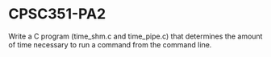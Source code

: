 # CPSC351-PA2
Write a C program (time_shm.c and time_pipe.c) that determines the amount of time necessary to run a  command from the command line. 
